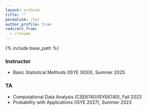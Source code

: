 ```yaml
---
layout: archive
title: ""
permalink: /ta/
author_profile: true
redirect_from:
  - /resume
---
```


{% include base_path %}

### Instructor

* Basic Statistical Methods (ISYE 3030), Summer 2025
  
### TA
* Computational Data Analysis (CSE6740/ISYE6740), Fall 2023
* Probability with Applications (ISYE 2027), Summer 2023
